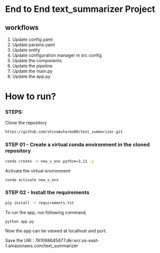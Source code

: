 # End to End text_summarizer Project

## workflows 

1. Update config.yaml
2. Update params.yaml
3. Update entity
4. Update configuration manager in src config
5. Update the components
6. Update the pipeline
7. Update the main.py
8. Update the app.py


# How to run?
### STEPS:

Clone the repository

```bash
https://github.com/shivamsharma00/text_summarizer.git
```

### STEP 01 - Create a virtual conda environment in the cloned repository

```bash
conda create -n new_v_env python=3.11 -y 
```
Activate the virtual environment
```bash
conda activate new_v_env
```

### STEP 02 - Install the requirements

```bash
pip install -r requirements.txt
``` 

To run the app, run following command,

```bash
python app.py
```
Now the app can be viewed at localhost and port.


Save the URI : 761098645877.dkr.ecr.us-east-1.amazonaws.com/text_summarizer 